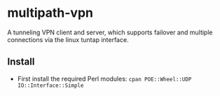 multipath-vpn
=============

A tunneling VPN client and server, which supports failover and multiple connections via the linux tuntap interface.


Install
------

 * First install the required Perl modules:
   ```cpan POE::Wheel::UDP IO::Interface::Simple```


